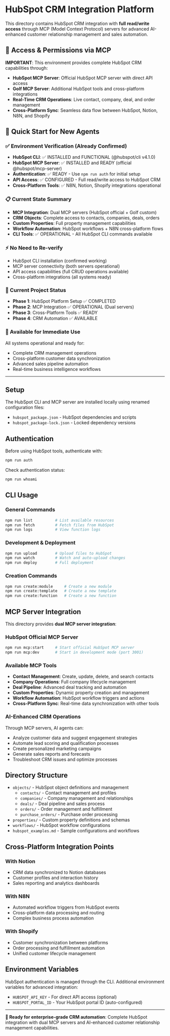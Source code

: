 # HubSpot CRM Integration Platform

This directory contains HubSpot CRM integration with **full read/write access** through MCP (Model Context Protocol) servers for advanced AI-enhanced customer relationship management and sales automation.

## 🔑 Access & Permissions via MCP

**IMPORTANT**: This environment provides complete HubSpot CRM capabilities through:
- **HubSpot MCP Server**: Official HubSpot MCP server with direct API access
- **Golf MCP Server**: Additional HubSpot tools and cross-platform integrations
- **Real-Time CRM Operations**: Live contact, company, deal, and order management
- **Cross-Platform Sync**: Seamless data flow between HubSpot, Notion, N8N, and Shopify

## 🚀 Quick Start for New Agents

### ✅ Environment Verification (Already Confirmed)
- **HubSpot CLI**: ✅ INSTALLED and FUNCTIONAL (@hubspot/cli v4.1.0)
- **HubSpot MCP Server**: ✅ INSTALLED and READY (official @hubspot/mcp-server)
- **Authentication**: ✅ READY - Use `npm run auth` for initial setup
- **API Access**: ✅ CONFIGURED - Full read/write access to HubSpot CRM
- **Cross-Platform Tools**: ✅ N8N, Notion, Shopify integrations operational

### 📋 Current State Summary
- **MCP Integration**: Dual MCP servers (HubSpot official + Golf custom)
- **CRM Objects**: Complete access to contacts, companies, deals, orders
- **Custom Properties**: Full property management capabilities
- **Workflow Automation**: HubSpot workflows + N8N cross-platform flows
- **CLI Tools**: ✅ OPERATIONAL - All HubSpot CLI commands available

### ⚡ No Need to Re-verify
- HubSpot CLI installation (confirmed working)
- MCP server connectivity (both servers operational)
- API access capabilities (full CRUD operations available)
- Cross-platform integrations (all systems ready)

### 🎯 Current Project Status
- **Phase 1**: HubSpot Platform Setup ✅ COMPLETED
- **Phase 2**: MCP Integration ✅ OPERATIONAL (Dual servers)
- **Phase 3**: Cross-Platform Tools ✅ READY
- **Phase 4**: CRM Automation ✅ AVAILABLE

### 🔄 Available for Immediate Use
All systems operational and ready for:
- Complete CRM management operations
- Cross-platform customer data synchronization
- Advanced sales pipeline automation
- Real-time business intelligence workflows

---

## Setup

The HubSpot CLI and MCP server are installed locally using renamed configuration files:
- `hubspot_package.json` - HubSpot dependencies and scripts
- `hubspot_package-lock.json` - Locked dependency versions

## Authentication

Before using HubSpot tools, authenticate with:
```bash
npm run auth
```

Check authentication status:
```bash
npm run whoami
```

## CLI Usage

### General Commands
```bash
npm run list          # List available resources
npm run fetch         # Fetch files from HubSpot
npm run logs          # View function logs
```

### Development & Deployment
```bash
npm run upload        # Upload files to HubSpot
npm run watch         # Watch and auto-upload changes
npm run deploy        # Full deployment
```

### Creation Commands
```bash
npm run create:module     # Create a new module
npm run create:template   # Create a new template
npm run create:function   # Create a new function
```

## MCP Server Integration

This directory provides **dual MCP server integration**:

### HubSpot Official MCP Server
```bash
npm run mcp:start     # Start official HubSpot MCP server
npm run mcp:dev       # Start in development mode (port 3001)
```

### Available MCP Tools
- **Contact Management**: Create, update, delete, and search contacts
- **Company Operations**: Full company lifecycle management
- **Deal Pipeline**: Advanced deal tracking and automation
- **Custom Properties**: Dynamic property creation and management
- **Workflow Automation**: HubSpot workflow triggers and actions
- **Cross-Platform Sync**: Real-time data synchronization with other tools

### AI-Enhanced CRM Operations
Through MCP servers, AI agents can:
- Analyze customer data and suggest engagement strategies
- Automate lead scoring and qualification processes
- Create personalized marketing campaigns
- Generate sales reports and forecasts
- Troubleshoot CRM issues and optimize processes

## Directory Structure

- `objects/` - HubSpot object definitions and management
  - `contacts/` - Contact management and profiles
  - `companies/` - Company management and relationships
  - `deals/` - Deal pipeline and sales process
  - `orders/` - Order management and fulfillment
  - `purchase_orders/` - Purchase order processing
- `properties/` - Custom property definitions and schemas
- `workflows/` - HubSpot workflow configurations
- `hubspot_examples.md` - Sample configurations and workflows

## Cross-Platform Integration Points

### With Notion
- CRM data synchronized to Notion databases
- Customer profiles and interaction history
- Sales reporting and analytics dashboards

### With N8N
- Automated workflow triggers from HubSpot events
- Cross-platform data processing and routing
- Complex business process automation

### With Shopify
- Customer synchronization between platforms
- Order processing and fulfillment automation
- Unified customer lifecycle management

## Environment Variables

HubSpot authentication is managed through the CLI. Additional environment variables for advanced integration:
- `HUBSPOT_API_KEY` - For direct API access (optional)
- `HUBSPOT_PORTAL_ID` - Your HubSpot portal ID (auto-configured)

---

**🎯 Ready for enterprise-grade CRM automation**: Complete HubSpot integration with dual MCP servers and AI-enhanced customer relationship management capabilities.
